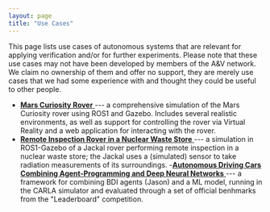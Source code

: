 ```yaml
---
layout: page
title: "Use Cases"
---
```



<section class="columns small-12 large-8" >
<div markdown="1">

This page lists use cases of autonomous systems that are relevant for applying verification and/or for further experiments. Please note that these use cases may not have been developed by members of the A&V network. We claim no ownership of them and offer no support, they are merely use cases that we had some experience with and thought they could be useful to other people.

- [**Mars Curiosity Rover** <i class="fas fa-external-link-alt"></i>](https://github.com/markgatland/curiosity_mars_rover_ws)  --- a comprehensive simulation of the Mars Curiosity rover using ROS1 and Gazebo. Includes several realistic environments, as well as support for controlling the rover via Virtual Reality and a web application for interacting with the rover.
- [**Remote Inspection Rover in a Nuclear Waste Store** <i class="fas fa-external-link-alt"></i>](https://github.com/EEEManchester/gazebo_radiation_plugin)  --- a simulation in ROS1-Gazebo of a Jackal rover performing remote inspection in a nuclear waste store; the Jackal uses a (simulated) sensor to take radiation measurements of its surroundings.
-[**Autonomous Driving Cars Combining Agent-Programming and Deep Neural Networks** <i class="fas fa-external-link-alt"></i>](https://github.com/alshukairi/ML-MAS-Framework) --- a framework for combining BDI agents (Jason) and a ML model, running in the CARLA simulator and evaluated through a set of official benhmarks from the "Leaderboard" competition.

</div>
</section>

